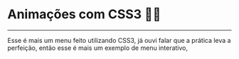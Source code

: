 # Animações com CSS3 😶‍🌫️
---
Esse é mais um menu feito utilizando CSS3, já ouvi falar que a prática leva a perfeição, então esse é mais um exemplo de menu interativo,
 
